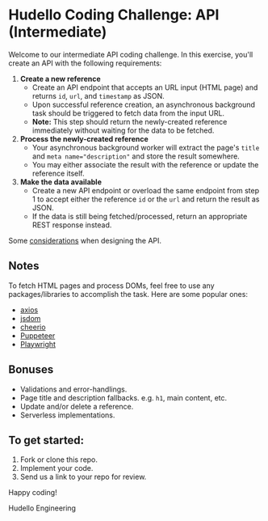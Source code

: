 # Hudello Coding Challenge: API (Intermediate)

Welcome to our intermediate API coding challenge. In this exercise, you'll create an API with the following requirements:

1. **Create a new reference**
    - Create an API endpoint that accepts an URL input (HTML page) and returns `id`, `url`, and `timestamp` as JSON.
    - Upon successful reference creation, an asynchronous background task should be triggered to fetch data from the input URL.
    - **Note:** This step should return the newly-created reference immediately without waiting for the data to be fetched.
2. **Process the newly-created reference**
    - Your asynchronous background worker will extract the page's `title` and `meta name="description"` and store the result somewhere.
    - You may either associate the result with the reference or update the reference itself.
3. **Make the data available**
    - Create a new API endpoint or overload the same endpoint from step 1 to accept either the reference `id` or the `url` and return the result as JSON.
    - If the data is still being fetched/processed, return an appropriate REST response instead.

Some [considerations](https://restfulapi.net) when designing the API.

## Notes
To fetch HTML pages and process DOMs, feel free to use any packages/libraries to accomplish the task. Here are some popular ones:
- [axios](https://github.com/axios/axios)
- [jsdom](https://github.com/jsdom/jsdom)
- [cheerio](https://github.com/cheeriojs/cheerio)
- [Puppeteer](https://github.com/puppeteer/puppeteer)
- [Playwright](https://github.com/microsoft/playwright)

## Bonuses
- Validations and error-handlings.
- Page title and description fallbacks. e.g. `h1`, main content, etc.
- Update and/or delete a reference.
- Serverless implementations.

## To get started:
1. Fork or clone this repo.
2. Implement your code.
3. Send us a link to your repo for review.

Happy coding!

Hudello Engineering
